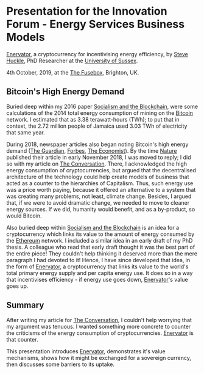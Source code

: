 # Presentation for the Innovation Forum - Energy Services Business Models

[Enervator](https://github.com/glowkeeper/Enervator), a cryptocurrency for incentivising energy efficiency, by [Steve Huckle](https://glowkeeper.github.io/), PhD Researcher at the [University of Sussex](https://www.sussex.ac.uk/).

4th October, 2019, at the [The Fusebox](https://thefuseboxbrighton.com/), Brighton, UK.

## Bitcoin's High Energy Demand

Buried deep within my 2016 paper [Socialism and the Blockchain](http://dx.doi.org/10.3390/fi8040049), were some calculations of the 2014 total energy consumption of mining on the [Bitcoin](https://bitcoin.org/en/) network. I estimated that as 3.38 terawatt-hours (TWh); to put that in context, the 2.72 million people of Jamaica used 3.03 TWh of electricity that same year.

During 2018, newspaper articles also began noting Bitcoin's high energy demand ([The Guardian](https://www.theguardian.com/technology/2018/jan/17/bitcoin-electricity-usage-huge-climate-cryptocurrency), [Forbes](https://www.forbes.com/sites/shermanlee/2018/04/19/bitcoins-energy-consumption-can-power-an-entire-country-but-eos-is-trying-to-fix-that/), [The Economist](https://www.economist.com/the-economist-explains/2018/07/09/why-bitcoin-uses-so-much-energy)). By the time [Nature](https://www.nature.com/articles/s41893-018-0152-7) published their article in early November 2018, I  was moved to reply; I did so with my article on [The Conversation](https://theconversation.com/bitcoins-high-energy-consumption-is-a-concern-but-it-may-be-a-price-worth-paying-106282). There, I acknowledged the high energy consumption of cryptocurrencies, but argued that the decentralised architecture of the technology could help create models of business that acted as a counter to the hierarchies of Capitalism. Thus, such energy use was a price worth paying, because it offered an alternative to a system that was creating many problems, not least, climate change. Besides, I argued that, if we were to avoid dramatic change, we needed to move to cleaner energy sources. If we did, humanity would benefit, and as a by-product, so would Bitcoin.

Also buried deep within [Socialism and the Blockchain](http://dx.doi.org/10.3390/fi8040049) is an idea for a cryptocurrency which links its value to the amount of energy consumed by the [Ethereum](https://www.ethereum.org/) network. I included a similar idea in an early draft of my PhD thesis. A colleague who read that early draft thought it was the best part of the entire piece! They couldn't help thinking it deserved more than the mere paragraph I had devoted to it! Hence, I have since developed that idea, in the form of [Enervator](https://github.com/glowkeeper/Enervator), a cryptocurrency that links its value to the world's total primary energy supply and per capita energy use. It does so in a way that incentivises efficiency - if energy use goes down, [Enervator](https://github.com/glowkeeper/Enervator)'s value goes up.

## Summary

After writing my article for [The Conversation](https://theconversation.com/bitcoins-high-energy-consumption-is-a-concern-but-it-may-be-a-price-worth-paying-106282), I couldn't help worrying that my argument was tenuous. I wanted something more concrete to counter the criticisms of the energy consumption of cryptocurrencies. [Enervator](https://github.com/glowkeeper/Enervator) is that counter.

This presentation introduces [Enervator](https://github.com/glowkeeper/Enervator), demonstrates it's value mechanisms, shows how it might be exchanged for a sovereign currency, then discusses some barriers to its uptake.
